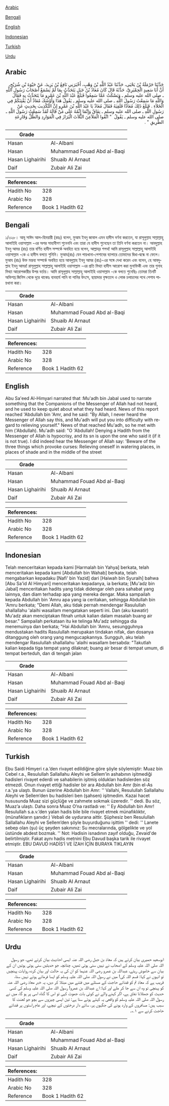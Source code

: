 [Arabic](#arabic)

[Bengali](#bengali)

[English](#english)

[Indonesian](#indonesian)

[Turkish](#turkish)

[Urdu](#urdu)

## Arabic


<div dir="rtl" lang="ar" style={{fontSize:'larger',backgroundColor:'#f8f9fa',padding:20}}>
حَدَّثَنَا حَرْمَلَةُ بْنُ يَحْيَى، حَدَّثَنَا عَبْدُ اللَّهِ بْنُ وَهْبٍ، أَخْبَرَنِي نَافِعُ بْنُ يَزِيدَ، عَنْ حَيْوَةَ بْنِ شُرَيْحٍ، أَنَّ أَبَا سَعِيدٍ الْحِمْيَرِيَّ، حَدَّثَهُ قَالَ كَانَ مُعَاذُ بْنُ جَبَلٍ يَتَحَدَّثُ بِمَا لَمْ يَسْمَعْ أَصْحَابُ رَسُولِ اللَّهِ ـ صلى الله عليه وسلم ـ وَيَسْكُتُ عَمَّا سَمِعُوا فَبَلَغَ عَبْدَ اللَّهِ بْنَ عَمْرٍو مَا يَتَحَدَّثُ بِهِ فَقَالَ وَاللَّهِ مَا سَمِعْتُ رَسُولَ اللَّهِ ـ صلى الله عليه وسلم ـ يَقُولُ هَذَا وَأَوْشَكَ مُعَاذٌ أَنْ يَفْتِنَكُمْ فِي الْخَلاَءِ ‏.‏ فَبَلَغَ ذَلِكَ مُعَاذًا فَلَقِيَهُ فَقَالَ مُعَاذٌ يَا عَبْدَ اللَّهِ بْنَ عَمْرٍو إِنَّ التَّكْذِيبَ بِحَدِيثٍ عَنْ رَسُولِ اللَّهِ ـ صلى الله عليه وسلم ـ نِفَاقٌ وَإِنَّمَا إِثْمُهُ عَلَى مَنْ قَالَهُ لَقَدْ سَمِعْتُ رَسُولَ اللَّهِ ـ صلى الله عليه وسلم ـ يَقُولُ ‏ "‏ اتَّقُوا الْمَلاَعِنَ الثَّلاَثَ الْبَرَازَ فِي الْمَوَارِدِ وَالظِّلِّ وَقَارِعَةِ الطَّرِيقِ ‏"‏ ‏.‏
</div>
<div style={{backgroundColor:'#f8f9fa',padding:20, marginBottom: 10}}><table> <thead> <tr> <th>Grade</th> <th></th> </tr> </thead> <tbody> <tr><td>Hasan</td><td>Al-Albani</td></tr><tr><td>Hasan</td><td>Muhammad Fouad Abd al-Baqi</td></tr><tr><td>Hasan Lighairihi</td><td>Shuaib Al Arnaut</td></tr><tr><td>Daif</td><td>Zubair Ali Zai</td></tr></tbody></table><table> <thead> <tr> <th>References:</th> <th></th> </tr> </thead> <tbody><tr><td>Hadith No</td><td>328</td></tr><tr><td>Arabic No</td><td>328</td></tr><tr><td>Reference</td><td>Book 1 Hadith 62</td></tr></tbody></table></div>

## Bengali


<div dir="ltr" lang="bn" style={{fontSize:'larger',backgroundColor:'#f8f9fa',padding:20}}>
১/৩২৮। আবূ সাঈদ আল-হিময়ারী (রহঃ) বলেন, মুআয ইবনু জাবাল এমন হাদীস বর্ণনা করতেন, যা রাসূলুল্লাহ সাল্লাল্লাহু আলাইহি ওয়াসাল্লাম -এর অপর সাহাবীগণ শুনেননি এবং তারা যে হাদীস শুনেছেন তা তিনি বর্ণনা করতেন না। আবদুল্লাহ ইবনু আমর (রাঃ) তার বর্ণিত হাদীস সম্পর্কে অবহিত হয়ে বলেন, আল্লাহ্‌র শপথ! আমি রাসূলুল্লাহ সাল্লাল্লাহু আলাইহি ওয়াসাল্লাম -কে এ হাদীস বলতে শুনিনি। মুআয(রাঃ) যেন পায়খানা-পেশাবের ব্যাপারে তোমাদের দ্বিধা-দ্বন্ধে না ফেলে। মুআয (রাঃ) উক্ত মন্তব্য সম্পর্কে অবহিত হয়ে আবদুল্লাহ ইবনু আমর (রাঃ)-এর সঙ্গে দেখা করেন এবং বলেন, হে আবদুল্লাহ ইবনু আমর! রাসূলুল্লাহ সাল্লাল্লাহু আলাইহি ওয়াসাল্লাম -এর প্রতি মিথ্যা হাদীস আরোপ করা মুনাফিকী এবং তার গুনাহ মিথ্যা আরোপকারীর উপর বর্তায়। আমি রাসূলুল্লাহ সাল্লাল্লাহু আলাইহি ওয়াসাল্লাম -কে বলতে শুনেছিঃ তোমরা তিনটি অভিশপ্ত জিনিস থেকে দূরে থাকোঃ ব্যবহার্য পানি বা পানির উৎসে, ছায়াদার বৃক্ষতলে ও লোক চলাচলের পথে পেশাব পায়খানা করা।
</div>
<div style={{backgroundColor:'#f8f9fa',padding:20, marginBottom: 10}}><table> <thead> <tr> <th>Grade</th> <th></th> </tr> </thead> <tbody> <tr><td>Hasan</td><td>Al-Albani</td></tr><tr><td>Hasan</td><td>Muhammad Fouad Abd al-Baqi</td></tr><tr><td>Hasan Lighairihi</td><td>Shuaib Al Arnaut</td></tr><tr><td>Daif</td><td>Zubair Ali Zai</td></tr></tbody></table><table> <thead> <tr> <th>References:</th> <th></th> </tr> </thead> <tbody><tr><td>Hadith No</td><td>328</td></tr><tr><td>Arabic No</td><td>328</td></tr><tr><td>Reference</td><td>Book 1 Hadith 62</td></tr></tbody></table></div>

## English


<div dir="ltr" lang="en" style={{fontSize:'larger',backgroundColor:'#f8f9fa',padding:20}}>
Abu Sa'eed Al-Himyari narrated that :Mu'adh bin Jabal used to narrate something that the Companions of the Messenger of Allah had not heard, and he used to keep quiet about what they had heard. News of this report reached 'Abdullah bin 'Amr, and he said: "By Allah, I never heard the Messenger of Allah say this, and Mu'adh will put you into difficulty with regard to relieving yourself." News of that reached Mu'adh, so he met with him ('Abdullah). Mu'adh said: "O 'Abdullah! Denying a Hadith from the Messenger of Allah is hypocrisy, and its sn is upon the one who said it (if it is not true). I did indeed hear the Messenger of Allah say: 'Beware of the three things which provoke curses: Relieving oneself in watering places, in places of shade and in the middle of the street
</div>
<div style={{backgroundColor:'#f8f9fa',padding:20, marginBottom: 10}}><table> <thead> <tr> <th>Grade</th> <th></th> </tr> </thead> <tbody> <tr><td>Hasan</td><td>Al-Albani</td></tr><tr><td>Hasan</td><td>Muhammad Fouad Abd al-Baqi</td></tr><tr><td>Hasan Lighairihi</td><td>Shuaib Al Arnaut</td></tr><tr><td>Daif</td><td>Zubair Ali Zai</td></tr></tbody></table><table> <thead> <tr> <th>References:</th> <th></th> </tr> </thead> <tbody><tr><td>Hadith No</td><td>328</td></tr><tr><td>Arabic No</td><td>328</td></tr><tr><td>Reference</td><td>Book 1 Hadith 62</td></tr></tbody></table></div>

## Indonesian


<div dir="ltr" lang="id" style={{fontSize:'larger',backgroundColor:'#f8f9fa',padding:20}}>
Telah menceritakan kepada kami [Harmalah bin Yahya] berkata, telah menceritakan kepada kami [Abdullah bin Wahab] berkata, telah mengabarkan kepadaku [Nafi' bin Yazid] dari [Haiwah bin Syuraih] bahwa [Abu Sa'id Al Himyari] menceritakan kepadanya, ia berkata; [Mu'adz bin Jabal] menceritakan hadits yang tidak didengar oleh para sahabat yang lainnya, dan diam terhadap apa yang mereka dengar. Maka sampailah kepada Abdullah bin 'Amru apa yang ia ceritakan, sehingga Abdullah bin 'Amru berkata; "Demi Allah, aku tidak pernah mendengar Rasulullah shallallahu 'alaihi wasallam mengatakan seperti ini. Dan (aku kawatir) Mu'adz akan menciptakan fitnah untuk kalian dalam masalah buang air besar." Sampailah perkataan itu ke telinga Mu'adz sehingga dia menemuinya dan berkata; "Hai Abdullah bin 'Amru, sesungguhnya mendustakan hadits Rasulullah merupakan tindakan nifak, dan dosanya ditanggung oleh orang yang mengucapkannya. Sungguh, aku telah mendengar Rasulullah shallallahu 'alaihi wasallam bersabda: "Takutlah kalian kepada tiga tempat yang dilaknat; buang air besar di tempat umum, di tempat berteduh, dan di tengah jalan
</div>
<div style={{backgroundColor:'#f8f9fa',padding:20, marginBottom: 10}}><table> <thead> <tr> <th>Grade</th> <th></th> </tr> </thead> <tbody> <tr><td>Hasan</td><td>Al-Albani</td></tr><tr><td>Hasan</td><td>Muhammad Fouad Abd al-Baqi</td></tr><tr><td>Hasan Lighairihi</td><td>Shuaib Al Arnaut</td></tr><tr><td>Daif</td><td>Zubair Ali Zai</td></tr></tbody></table><table> <thead> <tr> <th>References:</th> <th></th> </tr> </thead> <tbody><tr><td>Hadith No</td><td>328</td></tr><tr><td>Arabic No</td><td>328</td></tr><tr><td>Reference</td><td>Book 1 Hadith 62</td></tr></tbody></table></div>

## Turkish


<div dir="ltr" lang="tr" style={{fontSize:'larger',backgroundColor:'#f8f9fa',padding:20}}>
Ebu Saidi Himyeri r.a.’den rivayet edildiğine göre şöyle söylemiştir: Muaz bin Cebel r.a., Resulullah Sallallahu Aleyhi ve Sellem’in ashabının işitmediği hadisleri rivayet ederdi ve sahabilerin işitmiş oldukları hadislerden söz etmezdi. Onun rivayet ettiği hadisler bir ara Abdullah bin Amr (bin el-As r.a.’ya ulaştı. Bunun üzerine Abdullah bin Amr: '' Vallahi, Resulullah Sallallahu Aleyhi ve Sellem’den bu hadisleri ben (şahsen) işitmedim. Kazai hacet hususunda Muaz sizi güçlüğe ve zahmete sokmak üzeredir. '' dedi. Bu söz, Muaz’a ulaştı. Daha sonra Muaz O’na rastladı ve: '' Ey Abdullah bin Amr! Resulullah s.a.v.’den yalan hadis bile bile rivayet etmek münafıklıktır, (münafıkların şanıdır.) Vebali de uydurana aittir. Şüphesiz ben Resulullah Sallallahu Aleyhi ve Sellem’den şöyle buyurduğunu işittim '' dedi: '' Lanete sebep olan (şu) üç şeyden sakınınız: Su mecralarında, gölgelikte ve yol üstünde abdest bozmak. '' Not: Hadisin isnadının zayıf olduğu, Zevaid'de belirtilmiştir. Fakat aynı hadis metnini Ebu Davud başka tarik ile rivayet etmiştir. EBU DAVUD HADİS’İ VE İZAH İÇİN BURAYA TIKLAYIN
</div>
<div style={{backgroundColor:'#f8f9fa',padding:20, marginBottom: 10}}><table> <thead> <tr> <th>Grade</th> <th></th> </tr> </thead> <tbody> <tr><td>Hasan</td><td>Al-Albani</td></tr><tr><td>Hasan</td><td>Muhammad Fouad Abd al-Baqi</td></tr><tr><td>Hasan Lighairihi</td><td>Shuaib Al Arnaut</td></tr><tr><td>Daif</td><td>Zubair Ali Zai</td></tr></tbody></table><table> <thead> <tr> <th>References:</th> <th></th> </tr> </thead> <tbody><tr><td>Hadith No</td><td>328</td></tr><tr><td>Arabic No</td><td>328</td></tr><tr><td>Reference</td><td>Book 1 Hadith 62</td></tr></tbody></table></div>

## Urdu


<div dir="rtl" lang="ur" style={{fontSize:'larger',backgroundColor:'#f8f9fa',padding:20}}>
ابوسعید حمیری بیان کرتے ہیں کہ معاذ بن جبل رضی اللہ عنہ ایسی احادیث بیان کرتے تھے، جو رسول اللہ صلی اللہ علیہ وسلم کے اصحاب نے نہیں سنی ہوتی تھیں، چنانچہ جو حدیثیں سنی ہوئی ہوتیں ان کے بیان سے خاموش رہتے، عبداللہ بن عمرو رضی اللہ عنہما کو ان کی یہ حالت اور بیان کردہ روایات پہنچیں تو انہوں نے کہا: قسم اللہ کی! میں نے رسول اللہ صلی اللہ علیہ وسلم کو ایسا فرماتے ہوئے نہیں سنا، قریب ہے کہ معاذ تم کو قضائے حاجت کے مسئلے میں فتنے میں مبتلا کر دیں، یہ خبر معاذ رضی اللہ عنہ کو پہنچی تو وہ ان سے جا کر ملے اور کہا: اے عبداللہ بن عمرو! رسول اللہ صلی اللہ علیہ وسلم کی کسی حدیث کو جھٹلانا نفاق ہے، اگر کہنے والے نے کوئی بات جھوٹ کہی تو اس کا گناہ اسی پر ہو گا، میں نے رسول اللہ صلی اللہ علیہ وسلم کو واقعی یہ کہتے ہوئے سنا ہے: تین ایسی چیزوں سے بچو جو لعنت کا سبب ہیں: مسافروں کے وارد ہونے کی جگہوں پر، سائے دار درختوں کے نیچے، اور عام راستوں پر قضائے حاجت کرنے سے ۱؎۔
</div>
<div style={{backgroundColor:'#f8f9fa',padding:20, marginBottom: 10}}><table> <thead> <tr> <th>Grade</th> <th></th> </tr> </thead> <tbody> <tr><td>Hasan</td><td>Al-Albani</td></tr><tr><td>Hasan</td><td>Muhammad Fouad Abd al-Baqi</td></tr><tr><td>Hasan Lighairihi</td><td>Shuaib Al Arnaut</td></tr><tr><td>Daif</td><td>Zubair Ali Zai</td></tr></tbody></table><table> <thead> <tr> <th>References:</th> <th></th> </tr> </thead> <tbody><tr><td>Hadith No</td><td>328</td></tr><tr><td>Arabic No</td><td>328</td></tr><tr><td>Reference</td><td>Book 1 Hadith 62</td></tr></tbody></table></div>